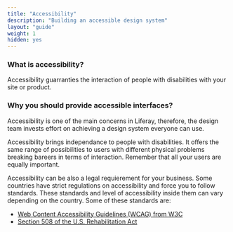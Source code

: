```yaml
---
title: "Accessibility"
description: "Building an accessible design system"
layout: "guide"
weight: 1
hidden: yes
---
```



### What is accessibility?

Accessibility guarranties the interaction of people with disabilities with your site or product.

### Why you should provide accessible interfaces?

Accessibility is one of the main concerns in Liferay, therefore, the design team invests effort on achieving a design system everyone can use.

Accessibility brings independance to people with disabilities. It offers the same range of possibilities to users with different physical problems breaking bareers in terms of interaction. Remember that all your users are equally important. 

Accessibility can be also a legal requierement for your business. Some countries have strict regulations on accessibility and force you to follow standards. These standards and level of accessibility inside them can vary depending on the country. Some of these standards are:

* [Web Content Accessibility Guidelines (WCAG) from W3C](https://www.w3.org/WAI/intro/wcag)
* [Section 508 of the U.S. Rehabilitation Act](https://www.section508.gov/section-508-of-the-rehabilitation-act)



